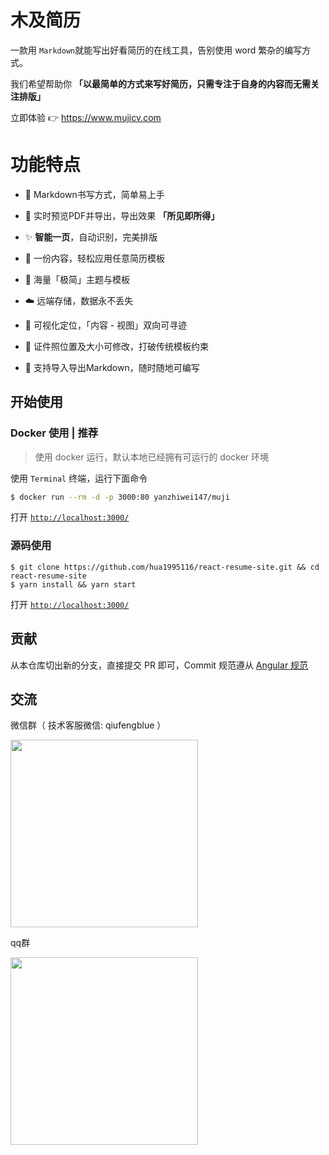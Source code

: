 # 木及简历

一款用 `Markdown`就能写出好看简历的在线工具，告别使用 word 繁杂的编写方式。

我们希望帮助你 **「以最简单的方式来写好简历，只需专注于自身的内容而无需关注排版」**

立即体验 👉  https://www.mujicv.com

# 功能特点

- 📝 Markdown书写方式，简单易上手

- 🚀 实时预览PDF并导出，导出效果 **「所见即所得」**

- ✨  **智能一页**，自动识别，完美排版

- 🌟 一份内容，轻松应用任意简历模板

- 🎏 海量「极简」主题与模板

- ☁️ 远端存储，数据永不丢失

- 🎯 可视化定位，「内容 - 视图」双向可寻迹

- 📎 证件照位置及大小可修改，打破传统模板约束

- 🥁 支持导入导出Markdown，随时随地可编写


## 开始使用

### Docker 使用 | 推荐

> 使用 docker 运行，默认本地已经拥有可运行的 docker 环境

使用 `Terminal` 终端，运行下面命令

```sh
$ docker run --rm -d -p 3000:80 yanzhiwei147/muji
```

打开 [`http://localhost:3000/`](http://localhost:3000/)

### 源码使用

```
$ git clone https://github.com/hua1995116/react-resume-site.git && cd react-resume-site
$ yarn install && yarn start 
```

打开 [`http://localhost:3000/`](http://localhost:3000/)

## 贡献

从本仓库切出新的分支，直接提交 PR 即可，Commit 规范遵从 [Angular 规范](https://docs.google.com/document/d/1QrDFcIiPjSLDn3EL15IJygNPiHORgU1_OOAqWjiDU5Y/edit#heading=h.greljkmo14y0)

## 交流

微信群（ 技术客服微信: qiufengblue ）

<img src="https://user-images.githubusercontent.com/12070073/132623017-1339eedd-7880-488f-ba45-659fce2e8784.png" width="300" />

qq群

<img src="hhttps://user-images.githubusercontent.com/12070073/134196453-5529a548-308f-4d7c-bff0-c43ac3cdda62.png" width="300" />


